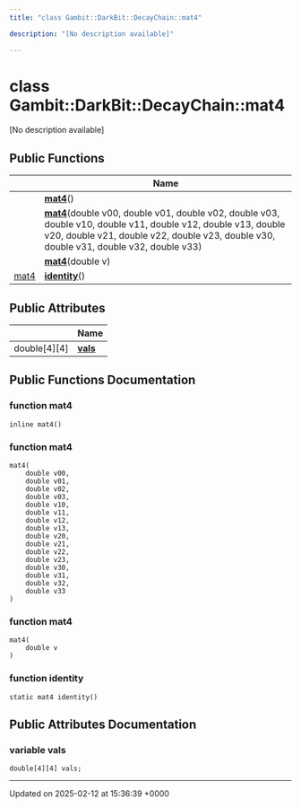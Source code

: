 ```yaml
---
title: "class Gambit::DarkBit::DecayChain::mat4"

description: "[No description available]"

---
```


# class Gambit::DarkBit::DecayChain::mat4



[No description available]

## Public Functions

|                | Name           |
| -------------- | -------------- |
| | **[mat4](/documentation/code/classes/classgambit_1_1darkbit_1_1decaychain_1_1mat4/#function-mat4)**() |
| | **[mat4](/documentation/code/classes/classgambit_1_1darkbit_1_1decaychain_1_1mat4/#function-mat4)**(double v00, double v01, double v02, double v03, double v10, double v11, double v12, double v13, double v20, double v21, double v22, double v23, double v30, double v31, double v32, double v33) |
| | **[mat4](/documentation/code/classes/classgambit_1_1darkbit_1_1decaychain_1_1mat4/#function-mat4)**(double v) |
| [mat4](/documentation/code/classes/classgambit_1_1darkbit_1_1decaychain_1_1mat4/) | **[identity](/documentation/code/classes/classgambit_1_1darkbit_1_1decaychain_1_1mat4/#function-identity)**() |

## Public Attributes

|                | Name           |
| -------------- | -------------- |
| double[4][4] | **[vals](/documentation/code/classes/classgambit_1_1darkbit_1_1decaychain_1_1mat4/#variable-vals)**  |

## Public Functions Documentation

### function mat4

```
inline mat4()
```


### function mat4

```
mat4(
    double v00,
    double v01,
    double v02,
    double v03,
    double v10,
    double v11,
    double v12,
    double v13,
    double v20,
    double v21,
    double v22,
    double v23,
    double v30,
    double v31,
    double v32,
    double v33
)
```


### function mat4

```
mat4(
    double v
)
```


### function identity

```
static mat4 identity()
```


## Public Attributes Documentation

### variable vals

```
double[4][4] vals;
```


-------------------------------

Updated on 2025-02-12 at 15:36:39 +0000